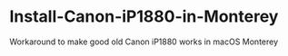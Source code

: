 # Install-Canon-iP1880-in-Monterey
Workaround to make good old Canon iP1880 works in macOS Monterey
